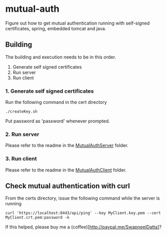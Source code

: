 # mutual-auth
Figure out how to get mutual authentication running with self-signed certificates, spring, embedded tomcat and java.

## Building
The building and execution needs to be in this order.
1. Generate self signed certificates
2. Run server
3. Run client

### 1. Generate self signed certificates
Run the following command in the cert directory
```
./createKey.sh
```
Put password as 'password' whenever prompted.

### 2. Run server
Please refer to the readme in the [MutualAuthServer](./MutualAuthServer/) folder.

### 3. Run client
Please refer to the readme in the [MutualAuthClient](./MutualAuthClient/) folder.

## Check mutual authentication with curl
From the certs directory, issue the following command while the server is running
```
curl 'https://localhost:8443/api/ping' --key MyClient.key.pem --cert MyClient.crt.pem:password -k
```
If this helped, please buy me a (coffee)[http://paypal.me/SwapneelDatta]?
